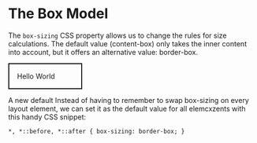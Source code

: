 # The Box Model

The `box-sizing` CSS property allows us to change the rules for size calculations. The default value (content-box) only takes the inner content into account, but it offers an alternative value: border-box.

<section class="example-1">
  <p>Hello World</p>
</section>

<style>
section.example-1 {
  width: 150px;
}


section.example-1 p {
  width: 100%;
  padding: 16px;
  border: 2px solid;
  /* Toggle this on and off! */
  box-sizing: border-box;
}

</style>

A new default
Instead of having to remember to swap box-sizing on every layout element, we can set it as the default value for all elemcxzents with this handy CSS snippet:

`
*,
*::before,
*::after {
  box-sizing: border-box;
}
`